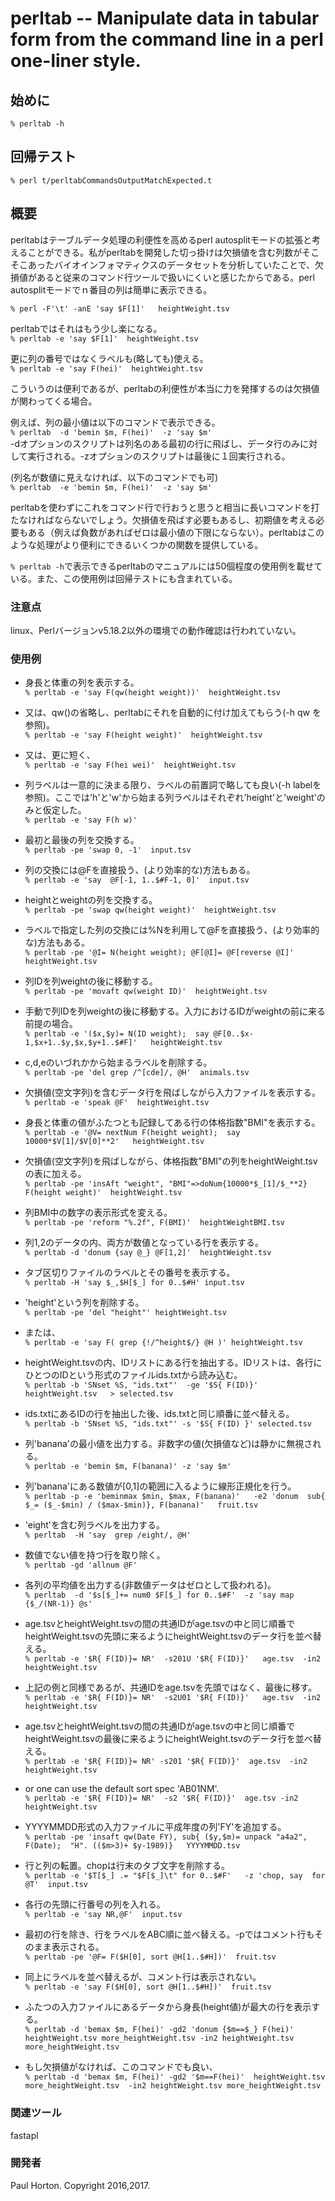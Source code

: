# perltab -- Manipulate data in tabular form from the command line in a perl one-liner style.


## 始めに
`% perltab -h`

## 回帰テスト
`% perl t/perltabCommandsOutputMatchExpected.t`


## 概要

perltabはテーブルデータ処理の利便性を高めるperl autosplitモードの拡張と考えることができる。私がperltabを開発した切っ掛けは欠損値を含む列数がそこそこあったバイオインフォマティクスのデータセットを分析していたことで、欠損値があると従来のコマンド行ツールで扱いにくいと感じたからである。perl autosplitモードでｎ番目の列は簡単に表示できる。

`% perl -F'\t' -anE 'say $F[1]'   heightWeight.tsv`

perltabではそれはもう少し楽になる。<BR>
`% perltab -e 'say $F[1]'  heightWeight.tsv`

更に列の番号ではなくラベルも(略しても)使える。<BR>
`% perltab -e 'say F(hei)'  heightWeight.tsv`

こういうのは便利であるが、perltabの利便性が本当に力を発揮するのは欠損値が関わってくる場合。

例えば、列の最小値は以下のコマンドで表示できる。<BR>
`% perltab  -d 'bemin $m, F(hei)'  -z 'say $m'`<BR>
-dオプションのスクリプトは列名のある最初の行に飛ばし、データ行のみに対して実行される。-zオプションのスクリプトは最後に１回実行される。

(列名が数値に見えなければ、以下のコマンドでも可)<BR>
`% perltab  -e 'bemin $m, F(hei)'  -z 'say $m'`


perltabを使わずにこれをコマンド行で行おうと思うと相当に長いコマンドを打たなければならないでしょう。欠損値を飛ばす必要もあるし、初期値を考える必要もある（例えば負数があればゼロは最小値の下限にならない）。perltabはこのような処理がより便利にできるいくつかの関数を提供している。


`% perltab -h`で表示できるperltabのマニュアルには50個程度の使用例を載せている。また、この使用例は回帰テストにも含まれている。


### 注意点
linux、Perlバージョンv5.18.2以外の環境での動作確認は行われていない。


### 使用例
* 身長と体重の列を表示する。<BR>
`% perltab -e 'say F(qw(height weight))'  heightWeight.tsv`

* 又は、qw()の省略し、perltabにそれを自動的に付け加えてもらう(-h qw を参照)。<BR>
`% perltab -e 'say F(height weight)'  heightWeight.tsv`

* 又は、更に短く、<BR>
`% perltab -e 'say F(hei wei)'  heightWeight.tsv`

* 列ラベルは一意的に決まる限り、ラベルの前置詞で略しても良い(-h labelを参照)。ここでは'h'と'w'から始まる列ラベルはそれぞれ'height'と'weight'のみと仮定した。<BR>
`% perltab -e 'say F(h w)'`

* 最初と最後の列を交換する。<BR>
`% perltab -pe 'swap 0, -1'  input.tsv`

* 列の交換には@Fを直接扱う、(より効率的な)方法もある。<BR>
`% perltab -e 'say  @F[-1, 1..$#F-1, 0]'  input.tsv`

* heightとweightの列を交換する。<BR>
`% perltab -pe 'swap qw(height weight)'  heightWeight.tsv`

* ラベルで指定した列の交換には%Nを利用して@Fを直接扱う、(より効率的な)方法もある。<BR>
`% perltab -pe '@I= N(height weight); @F[@I]= @F[reverse @I]'  heightWeight.tsv`

* 列IDを列weightの後に移動する。<BR>
`% perltab -pe 'movaft qw(weight ID)'  heightWeight.tsv`

* 手動で列IDを列weightの後に移動する。入力におけるIDがweightの前に来る前提の場合。<BR>
`% perltab -e '($x,$y)= N(ID weight);  say @F[0..$x-1,$x+1..$y,$x,$y+1..$#F]'   heightWeight.tsv`

* c,d,eのいづれかから始まるラベルを削除する。<BR>
`% perltab -pe 'del grep /^[cde]/, @H'  animals.tsv`

* 欠損値(空文字列)を含むデータ行を飛ばしながら入力ファイルを表示する。<BR>
`% perltab -e 'speak @F'  heightWeight.tsv`

* 身長と体重の値がふたつとも記録してある行の体格指数"BMI"を表示する。<BR>
`% perltab -e '@V= nextNum F(height weight);  say 10000*$V[1]/$V[0]**2'   heightWeight.tsv`

* 欠損値(空文字列)を飛ばしながら、体格指数"BMI"の列をheightWeight.tsvの表に加える。<BR>
`% perltab -pe 'insAft "weight", "BMI"=>doNum{10000*$_[1]/$_**2} F(height weight)'  heightWeight.tsv`

* 列BMI中の数字の表示形式を変える。<BR>
`% perltab -pe 'reform "%.2f", F(BMI)'  heightWeightBMI.tsv`

* 列1,2のデータの内、両方が数値となっている行を表示する。<BR>
`% perltab -d 'donum {say @_} @F[1,2]'  heightWeight.tsv`

* タブ区切りファイルのラベルとその番号を表示する。<BR>
`% perltab -H 'say $_,$H[$_] for 0..$#H' input.tsv`

* 'height'という列を削除する。<BR>
`% perltab -pe 'del "height"' heightWeight.tsv`

* または、<BR>
`% perltab -e 'say F( grep {!/^height$/} @H )' heightWeight.tsv `

* heightWeight.tsvの内、IDリストにある行を抽出する。IDリストは、各行にひとつのIDという形式のファイルids.txtから読み込む。<BR>
`% perltab -b 'SNset %S, "ids.txt"'  -ge '$S{ F(ID)}'  heightWeight.tsv   > selected.tsv`

* ids.txtにあるIDの行を抽出した後、ids.txtと同じ順番に並べ替える。<BR>
`% perltab -b 'SNset %S, "ids.txt"' -s '$S{ F(ID) }' selected.tsv`

* 列'banana'の最小値を出力する。非数字の値(欠損値など)は静かに無視される。<BR>
`% perltab -e 'bemin $m, F(banana)' -z 'say $m'`

* 列'banana'にある数値が[0,1]の範囲に入るように線形正規化を行う。<BR>
`% perltab -p -e 'beminmax $min, $max, F(banana)'   -e2 'donum  sub{ $_= ($_-$min) / ($max-$min)}, F(banana)'   fruit.tsv`

* 'eight'を含む列ラベルを出力する。<BR>
`% perltab  -H 'say  grep /eight/, @H'`

* 数値でない値を持つ行を取り除く。<BR>
`% perltab -gd 'allnum @F'`

* 各列の平均値を出力する(非数値データはゼロとして扱われる)。<BR>
`% perltab  -d '$s[$_]+= num0 $F[$_] for 0..$#F'  -z 'say map {$_/(NR-1)} @s'`

* age.tsvとheightWeight.tsvの間の共通IDがage.tsvの中と同じ順番でheightWeight.tsvの先頭に来るようにheightWeight.tsvのデータ行を並べ替える。<BR>
`% perltab -e '$R{ F(ID)}= NR'  -s201U '$R{ F(ID)}'   age.tsv  -in2 heightWeight.tsv`

* 上記の例と同様であるが、共通IDをage.tsvを先頭ではなく、最後に移す。<BR>
`% perltab -e '$R{ F(ID)}= NR'  -s2U01 '$R{ F(ID)}'   age.tsv  -in2 heightWeight.tsv`

* age.tsvとheightWeight.tsvの間の共通IDがage.tsvの中と同じ順番でheightWeight.tsvの最後に来るようにheightWeight.tsvのデータ行を並べ替える。<BR>
`% perltab -e '$R{ F(ID)}= NR' -s201 '$R{ F(ID)}'  age.tsv  -in2 heightWeight.tsv`

* or one can use the default sort spec 'AB01NM'.<BR>
`% perltab -e '$R{ F(ID)}= NR'  -s2 '$R{ F(ID)}'  age.tsv -in2 heightWeight.tsv`

* YYYYMMDD形式の入力ファイルに平成年度の列'FY'を追加する。<BR>
`% perltab -pe 'insaft qw(Date FY), sub{ ($y,$m)= unpack "a4a2", F(Date);  "H". (($m>3)+ $y-1989)}   YYYYMMDD.tsv`

* 行と列の転置。chopは行末のタブ文字を削除する。<BR>
`% perltab -e '$T[$_] .= "$F[$_]\t" for 0..$#F'   -z 'chop, say  for @T'  input.tsv`

* 各行の先頭に行番号の列を入れる。<BR>
`% perltab -e 'say NR,@F'  input.tsv`

* 最初の行を除き、行をラベルをABC順に並べ替える。-pではコメント行もそのまま表示される。<BR>
`% perltab -pe '@F= F($H[0], sort @H[1..$#H])'  fruit.tsv`

* 同上にラベルを並べ替えるが、コメント行は表示されない。<BR>
`% perltab -e 'say F($H[0], sort @H[1..$#H])'  fruit.tsv`

* ふたつの入力ファイルにあるデータから身長(height値)が最大の行を表示する。<BR>
`% perltab -d 'bemax $m, F(hei)' -gd2 'donum {$m==$_} F(hei)'  heightWeight.tsv more_heightWeight.tsv
          -in2 heightWeight.tsv more_heightWeight.tsv`

* もし欠損値がなければ、このコマンドでも良い、<BR>
`% perltab -d 'bemax $m, F(hei)' -gd2 '$m==F(hei)'  heightWeight.tsv more_heightWeight.tsv  -in2 heightWeight.tsv more_heightWeight.tsv`


### 関連ツール
fastapl


### 開発者
Paul Horton.  Copyright 2016,2017.

